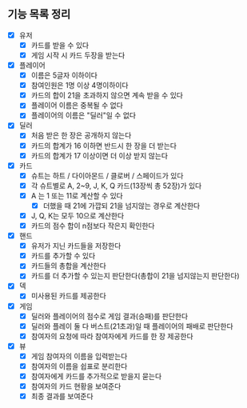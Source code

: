 ## 기능 목록 정리

- [x] 유저
    - [x] 카드를 받을 수 있다
    - [x] 게임 시작 시 카드 두장을 받는다
- [x] 플레이어
    - [x] 이름은 5글자 이하이다
    - [x] 참여인원은 1명 이상 4명이하이다
    - [x] 카드의 합이 21을 초과하지 않으면 계속 받을 수 있다
    - [x] 플레이어 이름은 중복될 수 없다
    - [x] 플레이어의 이름은 "딜러"일 수 없다
- [x] 딜러
    - [x] 처음 받은 한 장은 공개하지 않는다
    - [x] 카드의 합계가 16 이하면 반드시 한 장을 더 받는다
    - [x] 카드의 합계가 17 이상이면 더 이상 받지 않는다
- [x] 카드
    - [x] 슈트는 하트 / 다이아몬드 / 클로버 / 스페이드가 있다
    - [x] 각 슈트별로 A, 2~9, J, K, Q 카드(13장씩 총 52장)가 있다
    - [x] A 는 1 또는 11로 계산할 수 있다
        - [x] 더했을 때 21에 가깝되 21을 넘지않는 경우로 계산한다
    - [x] J, Q, K는 모두 10으로 계산한다
    - [x] 카드의 점수 합이 n점보다 작은지 확인한다
- [x] 핸드
  - [x] 유저가 지닌 카드들을 저장한다
  - [x] 카드를 추가할 수 있다
  - [x] 카드들의 총합을 계산한다
  - [x] 카드를 더 추가할 수 있는지 판단한다(총합이 21을 넘지않는지 판단한다)
- [x] 덱
    - [x] 미사용된 카드를 제공한다
- [x] 게임
    - [x] 딜러와 플레이어의 점수로 게임 결과(승패)를 판단한다
    - [x] 딜러와 플레이 둘 다 버스트(21초과)일 때 플레이어의 패배로 판단한다
    - [x] 참여자의 요청에 따라 참여자에게 카드를 한 장 제공한다
- [x] 뷰
    - [x] 게임 참여자의 이름을 입력받는다
    - [x] 참여자의 이름을 쉽표로 분리한다
    - [x] 참여자에게 카드를 추가적으로 받을지 묻는다
    - [x] 참여자의 카드 현황을 보여준다
    - [x] 최종 결과를 보여준다
